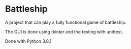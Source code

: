 # Battleship
A project that can play a fully functional game of battleship. 

The GUI is done using tkinter and the testing with unittest.

Done with Python 3.8.1
